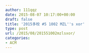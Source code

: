 ```yaml
---
author: 111qqz
date: 2015-08-07 10:17:00+00:00
draft: false
title: '2015多校 #5 1002 MZL''s xor'
type: post
url: /2015/08/201551002mzlsxor/
categories:
- ACM
---
```


